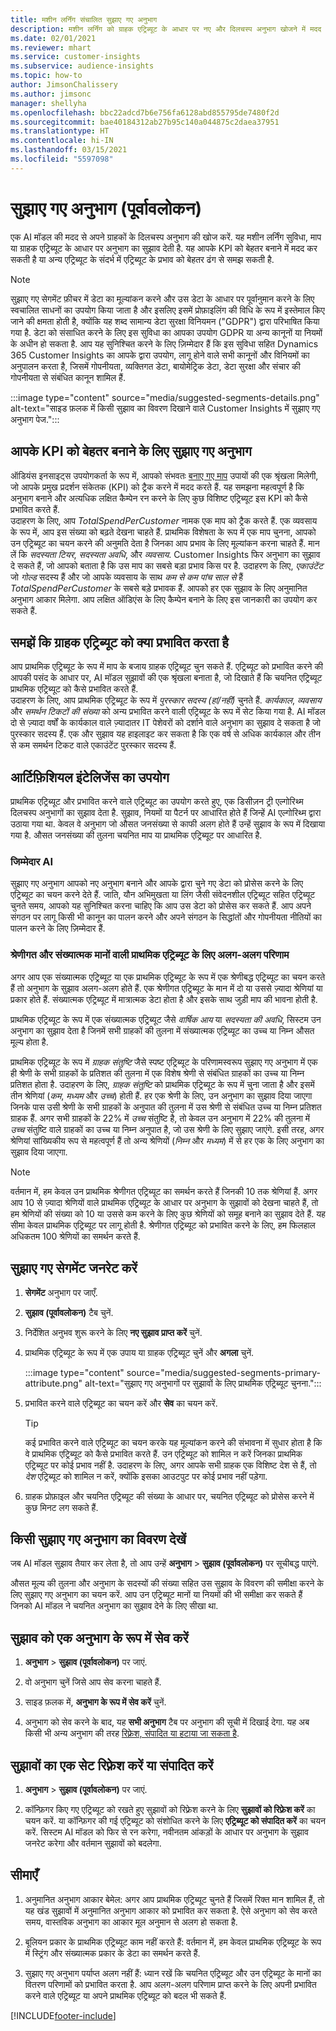```yaml
---
title: मशीन लर्निंग संचालित सुझाए गए अनुभाग
description: मशीन लर्निंग को ग्राहक एट्रिब्यूट के आधार पर नए और दिलचस्प अनुभाग खोजने में मदद करें.
ms.date: 02/01/2021
ms.reviewer: mhart
ms.service: customer-insights
ms.subservice: audience-insights
ms.topic: how-to
author: JimsonChalissery
ms.author: jimsonc
manager: shellyha
ms.openlocfilehash: bbc22adcd7b6e756fa6128abd855795de7480f2d
ms.sourcegitcommit: bae40184312ab27b95c140a044875c2daea37951
ms.translationtype: HT
ms.contentlocale: hi-IN
ms.lasthandoff: 03/15/2021
ms.locfileid: "5597098"
---
```

# <a name="suggested-segments-preview"></a>सुझाए गए अनुभाग (पूर्वावलोकन)

एक AI मॉडल की मदद से अपने ग्राहकों के दिलचस्प अनुभाग की खोज करें. यह मशीन लर्निंग सुविधा, माप या ग्राहक एट्रिब्यूट के आधार पर अनुभाग का सुझाव देती है. यह आपके KPI को बेहतर बनाने में मदद कर सकती है या अन्य एट्रिब्यूट के संदर्भ में एट्रिब्यूट के प्रभाव को बेहतर ढंग से समझ सकती है. 

> [!NOTE]
> सुझाए गए सेगमेंट फ़ीचर में डेटा का मूल्यांकन करने और उस डेटा के आधार पर पूर्वानुमान करने के लिए स्वचालित साधनों का उपयोग किया जाता है और इसलिए इसमें प्रोफ़ाइलिंग की विधि के रूप में इस्तेमाल किए जाने की क्षमता होती है, क्योंकि यह शब्द सामान्य डेटा सुरक्षा विनियमन ("GDPR") द्वारा परिभाषित किया गया है. डेटा को संसाधित करने के लिए इस सुविधा का आपका उपयोग GDPR या अन्य कानूनों या नियमों के अधीन हो सकता है. आप यह सुनिश्चित करने के लिए ज़िम्मेदार हैं कि इस सुविधा सहित Dynamics 365 Customer Insights का आपके द्वारा उपयोग, लागू होने वाले सभी कानूनों और विनियमों का अनुपालन करता है, जिसमें गोपनीयता, व्यक्तिगत डेटा, बायोमेट्रिक डेटा, डेटा सुरक्षा और संचार की गोपनीयता से संबंधित कानून शामिल हैं.

:::image type="content" source="media/suggested-segments-details.png" alt-text="साइड फ़लक में किसी सुझाव का विवरण दिखाने वाले Customer Insights में सुझाए गए अनुभाग पेज.":::

## <a name="suggested-segments-to-improve-your-kpis"></a>आपके KPI को बेहतर बनाने के लिए सुझाए गए अनुभाग

ऑडियंस इनसाइट्स उपयोगकर्ता के रूप में, आपको संभवतः [बनाए गए माप](measures.md) उपायों की एक श्रृंखला मिलेगी, जो आपके प्रमुख प्रदर्शन संकेतक (KPI) को ट्रैक करने में मदद करते हैं. यह समझना महत्वपूर्ण है कि अनुभाग बनाने और अत्यधिक लक्षित कैम्पेन रन करने के लिए कुछ विशिष्ट एट्रिब्यूट इस KPI को कैसे प्रभावित करते हैं.   
उदाहरण के लिए, आप *TotalSpendPerCustomer* नामक एक माप को ट्रैक करते हैं. एक व्यवसाय के रूप में, आप इस संख्या को बढ़ते देखना चाहते हैं. प्राथमिक विशेषता के रूप में एक माप चुनना, आपको उन एट्रिब्यूट का चयन करने की अनुमति देता है जिनका आप प्रभाव के लिए मूल्यांकन करना चाहते हैं. मान लें कि *सदस्यता टियर*, *सदस्यता अवधि*, और *व्यवसाय*. Customer Insights फिर अनुभाग का सुझाव दे सकते हैं, जो आपको बताता है कि उस माप का सबसे बड़ा प्रभाव किस पर है. उदाहरण के लिए, *एकाउंटेंट* जो *गोल्ड* सदस्य हैं और जो आपके व्यवसाय के साथ *कम से कम पांच साल से* हैं *TotalSpendPerCustomer* के सबसे बड़े प्रभावक हैं. आपको हर एक सुझाव के लिए अनुमानित अनुभाग आकार मिलेगा. आप लक्षित ऑडिएंस के लिए कैम्पेन बनाने के लिए इस जानकारी का उपयोग कर सकते हैं.

## <a name="understand-what-influences-a-customer-attribute"></a>समझें कि ग्राहक एट्रिब्यूट को क्या प्रभावित करता है

आप प्राथमिक एट्रिब्यूट के रूप में माप के बजाय ग्राहक एट्रिब्यूट चुन सकते हैं. एट्रिब्यूट को प्रभावित करने की आपकी पसंद के आधार पर, AI मॉडल सुझावों की एक श्रृंखला बनाता है, जो दिखाते हैं कि चयनित एट्रिब्यूट प्राथमिक एट्रिब्यूट को कैसे प्रभावित करते हैं.   
उदाहरण के लिए, आप प्राथमिक एट्रिब्यूट के रूप में *पुरस्कार सदस्य (हां/नहीं)* चुनते हैं. *कार्यकाल*, *व्यवसाय* और *समर्थन टिकटों की संख्या* को अन्य प्रभावित करने वाली एट्रिब्यूट के रूप में सेट किया गया है. AI मॉडल दो से ज़्यादा वर्षों के कार्यकाल वाले ज़्यादातर IT पेशेवरों को दर्शाने वाले अनुभाग का सुझाव दे सकता है जो पुरस्कार सदस्य हैं. एक और सुझाव यह हाइलाइट कर सकता है कि एक वर्ष से अधिक कार्यकाल और तीन से कम समर्थन टिकट वाले एकाउंटेंट पुरस्कार सदस्य हैं. 

## <a name="artificial-intelligence-usage"></a>आर्टिफ़िशियल इंटेलिजेंस का उपयोग

प्राथमिक एट्रिब्यूट और प्रभावित करने वाले एट्रिब्यूट का उपयोग करते हुए, एक डिसीज़न ट्री एल्गोरिथ्म दिलचस्प अनुभागों का सुझाव देता है. सुझाव, नियमों या पैटर्न पर आधारित होते हैं जिन्हें AI एल्गोरिथ्म द्वारा उठाया गया था. केवल वे अनुभाग जो औसत जनसंख्या से काफी अलग होते हैं उन्हें सुझाव के रूप में दिखाया गया है. औसत जनसंख्या की तुलना चयनित माप या प्राथमिक एट्रिब्यूट पर आधारित है.

### <a name="responsible-ai"></a>जिम्मेदार AI

सुझाए गए अनुभाग आपको नए अनुभाग बनाने और आपके द्वारा चुने गए डेटा को प्रोसेस करने के लिए एट्रिब्यूट का चयन करने देते हैं. जाति, यौन अभिमुखता या लिंग जैसी संवेदनशील एट्रिब्यूट सहित एट्रिब्यूट चुनते समय, आपको यह सुनिश्चित करना चाहिए कि आप उस डेटा को प्रोसेस कर सकते हैं. आप अपने संगठन पर लागू किसी भी कानून का पालन करने और अपने संगठन के सिद्धांतों और गोपनीयता नीतियों का पालन करने के लिए ज़िम्मेदार हैं.

### <a name="different-results-for-primary-attributes-with-categorical-and-numeric-values"></a>श्रेणीगत और संख्यात्मक मानों वाली प्राथमिक एट्रिब्यूट के लिए अलग-अलग परिणाम

अगर आप एक संख्यात्मक एट्रिब्यूट या एक प्राथमिक एट्रिब्यूट के रूप में एक श्रेणीबद्ध एट्रिब्यूट का चयन करते हैं तो अनुभाग के सुझाव अलग-अलग होते हैं. एक श्रेणीगत एट्रिब्यूट के मान में दो या उससे ज़्यादा श्रेणियां या प्रकार होते हैं. संख्यात्मक एट्रिब्यूट में मात्रात्मक डेटा होता है और इसके साथ जुड़ी माप की भावना होती है.

प्राथमिक एट्रिब्यूट के रूप में एक संख्यात्मक एट्रिब्यूट जैसे *वार्षिक आय* या *सदस्यता की अवधि*, सिस्टम उन अनुभाग का सुझाव देता है जिनमें सभी ग्राहकों की तुलना में संख्यात्मक एट्रिब्यूट का उच्च या निम्न औसत मूल्य होता है.

प्राथमिक एट्रिब्यूट के रूप में *ग्राहक संतुष्टि* जैसे स्पष्ट एट्रिब्यूट के परिणामस्वरूप सुझाए गए अनुभाग में एक ही श्रेणी के सभी ग्राहकों के प्रतिशत की तुलना में एक विशेष श्रेणी से संबंधित ग्राहकों का उच्च या निम्न प्रतिशत होता है. उदाहरण के लिए, *ग्राहक संतुष्टि* को प्राथमिक एट्रिब्यूट के रूप में चुना जाता है और इसमें तीन श्रेणियां (*कम*, *मध्यम* और *उच्च*) होती हैं. हर एक श्रेणी के लिए, उन अनुभाग का सुझाव दिया जाएगा जिनके पास उसी श्रेणी के सभी ग्राहकों के अनुपात की तुलना में उस श्रेणी से संबंधित उच्च या निम्न प्रतिशत ग्राहक हैं. अगर सभी ग्राहकों के 22% में *उच्च* संतुष्टि है, तो केवल उन अनुभाग में 22% की तुलना में *उच्च* संतुष्टि वाले ग्राहकों का उच्च या निम्न अनुपात है, जो उस श्रेणी के लिए सुझाए जाएंगे. इसी तरह, अगर श्रेणियां सांख्यिकीय रूप से महत्वपूर्ण हैं तो अन्य श्रेणियों (*निम्न* और *मध्यम*) में से हर एक के लिए अनुभाग का सुझाव दिया जाएगा.

> [!NOTE]
> वर्तमान में, हम केवल उन प्राथमिक श्रेणीगत एट्रिब्यूट का समर्थन करते हैं जिनकी 10 तक श्रेणियां हैं. अगर आप 10 से ज़्यादा श्रेणियों वाले प्राथमिक एट्रिब्यूट के आधार पर अनुभाग के सुझावों को देखना चाहते हैं, तो हम श्रेणियों की संख्या को 10 या उससे कम करने के लिए कुछ श्रेणियों को समूह बनाने का सुझाव देते हैं. यह सीमा केवल प्राथमिक एट्रिब्यूट पर लागू होती है. श्रेणीगत एट्रिब्यूट को प्रभावित करने के लिए, हम फिलहाल अधिकतम 100 श्रेणियों का समर्थन करते हैं.

## <a name="generate-suggested-segments"></a>सुझाए गए सेगमेंट जनरेट करें

1. **सेगमेंट** अनुभाग पर जाएँ.

1. **सुझाव (पूर्वावलोकन)** टैब चुनें.

1. निर्देशित अनुभव शुरू करने के लिए **नए सुझाव प्राप्त करें** चुनें.

1. प्राथमिक एट्रिब्यूट के रूप में एक उपाय या ग्राहक एट्रिब्यूट चुनें और **अगला** चुनें.

   :::image type="content" source="media/suggested-segments-primary-attribute.png" alt-text="सुझाए गए अनुभागों पर सुझावों के लिए प्राथमिक एट्रिब्यूट चुनना.":::

1. प्रभावित करने वाले एट्रिब्यूट का चयन करें और **सेव** का चयन करें.
   
   > [!TIP]
   > कई प्रभावित करने वाले एट्रिब्यूट का चयन करके यह मूल्यांकन करने की संभावना में सुधार होता है कि वे प्राथमिक एट्रिब्यूट को कैसे प्रभावित करते हैं. उन एट्रिब्यूट को शामिल न करें जिनका प्राथमिक एट्रिब्यूट पर कोई प्रभाव नहीं है. उदाहरण के लिए, अगर आपके सभी ग्राहक एक विशिष्ट देश से हैं, तो *देश* एट्रिब्यूट को शामिल न करें, क्योंकि इसका आउटपुट पर कोई प्रभाव नहीं पड़ेगा.

1. ग्राहक प्रोफ़ाइल और चयनित एट्रिब्यूट की संख्या के आधार पर, चयनित एट्रिब्यूट को प्रोसेस करने में कुछ मिनट लग सकते हैं. 

## <a name="view-details-of-a-suggested-segment"></a>किसी सुझाए गए अनुभाग का विवरण देखें

जब AI मॉडल सुझाव तैयार कर लेता है, तो आप उन्हें **अनुभाग** > **सुझाव (पूर्वावलोकन)** पर सूचीबद्ध पाएंगे.
 
औसत मूल्य की तुलना और अनुभाग के सदस्यों की संख्या सहित उस सुझाव के विवरण की समीक्षा करने के लिए सुझाए गए अनुभाग का चयन करें. आप उन एट्रिब्यूट मानों या नियमों की भी समीक्षा कर सकते हैं जिनको AI मॉडल ने चयनित अनुभाग का सुझाव देने के लिए सीखा था.

## <a name="save-a-suggestion-as-a-segment"></a>सुझाव को एक अनुभाग के रूप में सेव करें

1. **अनुभाग** > **सुझाव (पूर्वावलोकन)** पर जाएं.

1. वो अनुभाग चुनें जिसे आप सेव करना चाहते हैं. 

1. साइड फ़लक में, **अनुभाग के रूप में सेव करें** चुनें. 

1. अनुभाग को सेव करने के बाद, यह **सभी अनुभाग** टैब पर अनुभाग की सूची में दिखाई देगा. यह अब किसी भी अन्य अनुभाग की तरह [रिफ़्रेश, संपादित या हटाया जा सकता है](segments.md).

## <a name="refresh-or-edit-a-set-of-suggestions"></a>सुझावों का एक सेट रिफ़्रेश करें या संपादित करें

1. **अनुभाग** > **सुझाव (पूर्वावलोकन)** पर जाएं.

1. कॉन्फ़िगर किए गए एट्रिब्यूट को रखते हुए सुझावों को रिफ़्रेश करने के लिए **सुझावों को रिफ़्रेश करें** का चयन करें. या कॉन्फ़िगर की गई एट्रिब्यूट को संशोधित करने के लिए **एट्रिब्यूट को संपादित करें** का चयन करें. सिस्टम AI मॉडल को फिर से रन करेगा, नवीनतम आंकड़ों के आधार पर अनुभाग के सुझाव जनरेट करेगा और वर्तमान सुझावों को बदलेगा.

## <a name="limitations"></a>सीमाएँ

1. अनुमानित अनुभाग आकार बेमेल: अगर आप प्राथमिक एट्रिब्यूट चुनते हैं जिसमें रिक्त मान शामिल हैं, तो यह खंड सुझावों में अनुमानित अनुभाग आकार को प्रभावित कर सकता है. ऐसे अनुभाग को सेव करते समय, वास्तविक अनुभाग का आकार मूल अनुमान से अलग हो सकता है.
 
2. बूलियन प्रकार के प्राथमिक एट्रिब्यूट काम नहीं करते हैं: वर्तमान में, हम केवल प्राथमिक एट्रिब्यूट के रूप में स्ट्रिंग और संख्यात्मक प्रकार के डेटा का समर्थन करते हैं.

3. सुझाए गए अनुभाग पर्याप्त अलग नहीं हैं: ध्यान रखें कि चयनित एट्रिब्यूट और उन एट्रिब्यूट के मानों का वितरण परिणामों को प्रभावित करता है. आप अलग-अलग परिणाम प्राप्त करने के लिए अपनी प्रभावित करने वाले एट्रिब्यूट या अपने प्राथमिक एट्रिब्यूट को बदल भी सकते हैं.



[!INCLUDE[footer-include](../includes/footer-banner.md)]